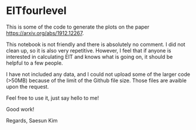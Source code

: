 # EITfourlevel

This is some of the code to generate the plots on the paper https://arxiv.org/abs/1912.12267.

This notebook is not friendly and there is absolutely no comment. I did not clean up, so it is also very repetitive. However, I feel that if anyone is interested in calculating EIT and knows what is going on, it should be helpful to a few people.

I have not included any data, and I could not upload some of the larger code (>50MB) because of the limit of the Github file size. Those files are avaible upon the request.

Feel free to use it, just say hello to me!

Good work! 

Regards,
Saesun Kim
